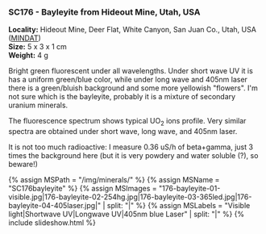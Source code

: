 
### SC176 - Bayleyite from Hideout Mine, Utah, USA

**Locality:** Hideout Mine, Deer Flat, White Canyon, San Juan Co., Utah, USA ([MINDAT](https://www.mindat.org/loc-35984.html))  
**Size:** 5 x 3 x 1 cm  
**Weight:** 4 g  

Bright green fluorescent under all wavelengths. Under short wave UV  it is has
a uniform green/blue color, while under long wave and 405nm laser there is a
green/bluish background and some more yellowish "flowers". I'm not sure which
is the bayleyite, probably it is a mixture of secondary uranium minerals.  

The fluorescence spectrum shows typical UO<sub>2</sub> ions profile. Very similar spectra are
obtained under short wave, long wave, and 405nm laser. 

It is not too much radioactive: I measure 0.36 uS/h of beta+gamma, just 3 times
the background here (but it is very powdery and water soluble (?), so beware!)

{% assign MSPath = "/img/minerals/" %}
{% assign MSName = "SC176bayleyite" %}
{% assign MSImages = "176-bayleyite-01-visible.jpg|176-bayleyite-02-254hg.jpg|176-bayleyite-03-365led.jpg|176-bayleyite-04-405laser.jpg|" | split: "|" %}
{% assign MSLabels = "Visible light|Shortwave UV|Longwave UV|405nm blue Laser" | split: "|" %}
{% include slideshow.html %}

